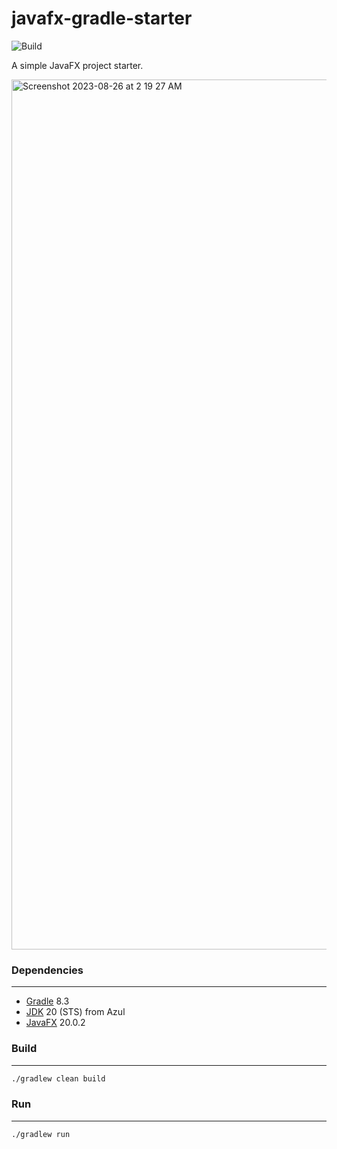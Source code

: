 # javafx-gradle-starter
![Build](https://github.com/rbento/javafx-gradle-starter/actions/workflows/gradle.yml/badge.svg)

A simple JavaFX project starter.

<img width="1392" alt="Screenshot 2023-08-26 at 2 19 27 AM" src="https://github.com/rbento/javafx-gradle-starter/assets/1512264/7d95885e-2845-4aad-b44d-1f7451438c66">

### Dependencies
---

- [Gradle](https://gradle.org/releases/) 8.3
- [JDK](https://www.azul.com/downloads/?package=jdk#zulu) 20 (STS) from Azul
- [JavaFX](https://openjfx.io) 20.0.2

### Build
---

```bash
./gradlew clean build
```
### Run
---

```bash
./gradlew run
```
